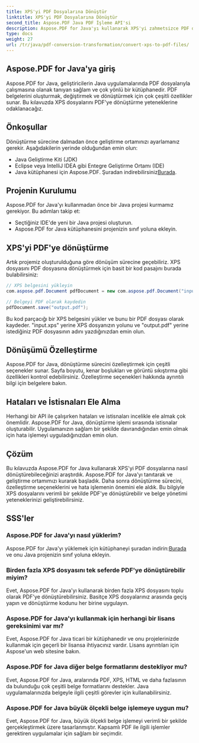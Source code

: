 ```yaml
---
title: XPS'yi PDF Dosyalarına Dönüştür
linktitle: XPS'yi PDF Dosyalarına Dönüştür
second_title: Aspose.PDF Java PDF İşleme API'si
description: Aspose.PDF for Java'yı kullanarak XPS'yi zahmetsizce PDF dosyalarına nasıl dönüştürebileceğinizi öğrenin. Adım adım kılavuzumuz süreci basitleştirir.
type: docs
weight: 27
url: /tr/java/pdf-conversion-transformation/convert-xps-to-pdf-files/
---
```


## Aspose.PDF for Java'ya giriş

Aspose.PDF for Java, geliştiricilerin Java uygulamalarında PDF dosyalarıyla çalışmasına olanak tanıyan sağlam ve çok yönlü bir kütüphanedir. PDF belgelerini oluşturmak, değiştirmek ve dönüştürmek için çok çeşitli özellikler sunar. Bu kılavuzda XPS dosyalarını PDF'ye dönüştürme yeteneklerine odaklanacağız.

## Önkoşullar

Dönüştürme sürecine dalmadan önce geliştirme ortamınızı ayarlamanız gerekir. Aşağıdakilerin yerinde olduğundan emin olun:

- Java Geliştirme Kiti (JDK)
- Eclipse veya IntelliJ IDEA gibi Entegre Geliştirme Ortamı (IDE)
-  Java kütüphanesi için Aspose.PDF. Şuradan indirebilirsiniz[Burada](https://releases.aspose.com/pdf/java/).

## Projenin Kurulumu

Aspose.PDF for Java'yı kullanmadan önce bir Java projesi kurmamız gerekiyor. Bu adımları takip et:

- Seçtiğiniz IDE'de yeni bir Java projesi oluşturun.
- Aspose.PDF for Java kütüphanesini projenizin sınıf yoluna ekleyin.

## XPS'yi PDF'ye dönüştürme

Artık projemiz oluşturulduğuna göre dönüşüm sürecine geçebiliriz. XPS dosyasını PDF dosyasına dönüştürmek için basit bir kod pasajını burada bulabilirsiniz:

```java
// XPS belgesini yükleyin
com.aspose.pdf.Document pdfDocument = new com.aspose.pdf.Document("input.xps");

// Belgeyi PDF olarak kaydedin
pdfDocument.save("output.pdf");
```

Bu kod parçacığı bir XPS belgesini yükler ve bunu bir PDF dosyası olarak kaydeder. "input.xps" yerine XPS dosyanızın yolunu ve "output.pdf" yerine istediğiniz PDF dosyasının adını yazdığınızdan emin olun.

## Dönüşümü Özelleştirme

Aspose.PDF for Java, dönüştürme sürecini özelleştirmek için çeşitli seçenekler sunar. Sayfa boyutu, kenar boşlukları ve görüntü sıkıştırma gibi özellikleri kontrol edebilirsiniz. Özelleştirme seçenekleri hakkında ayrıntılı bilgi için belgelere bakın.

## Hataları ve İstisnaları Ele Alma

Herhangi bir API ile çalışırken hataları ve istisnaları incelikle ele almak çok önemlidir. Aspose.PDF for Java, dönüştürme işlemi sırasında istisnalar oluşturabilir. Uygulamanızın sağlam bir şekilde davrandığından emin olmak için hata işlemeyi uyguladığınızdan emin olun.

## Çözüm

Bu kılavuzda Aspose.PDF for Java kullanarak XPS'yi PDF dosyalarına nasıl dönüştürebileceğinizi araştırdık. Aspose.PDF for Java'yı tanıtarak ve geliştirme ortamımızı kurarak başladık. Daha sonra dönüştürme sürecini, özelleştirme seçeneklerini ve hata işlemenin önemini ele aldık. Bu bilgiyle XPS dosyalarını verimli bir şekilde PDF'ye dönüştürebilir ve belge yönetimi yeteneklerinizi geliştirebilirsiniz.

## SSS'ler

### Aspose.PDF for Java'yı nasıl yüklerim?

 Aspose.PDF for Java'yı yüklemek için kütüphaneyi şuradan indirin:[Burada](https://releases.aspose.com/pdf/java/) ve onu Java projenizin sınıf yoluna ekleyin.

### Birden fazla XPS dosyasını tek seferde PDF'ye dönüştürebilir miyim?

Evet, Aspose.PDF for Java'yı kullanarak birden fazla XPS dosyasını toplu olarak PDF'ye dönüştürebilirsiniz. Basitçe XPS dosyalarınız arasında geçiş yapın ve dönüştürme kodunu her birine uygulayın.

### Aspose.PDF for Java'yı kullanmak için herhangi bir lisans gereksinimi var mı?

Evet, Aspose.PDF for Java ticari bir kütüphanedir ve onu projelerinizde kullanmak için geçerli bir lisansa ihtiyacınız vardır. Lisans ayrıntıları için Aspose'un web sitesine bakın.

### Aspose.PDF for Java diğer belge formatlarını destekliyor mu?

Evet, Aspose.PDF for Java, aralarında PDF, XPS, HTML ve daha fazlasının da bulunduğu çok çeşitli belge formatlarını destekler. Java uygulamalarınızda belgeyle ilgili çeşitli görevler için kullanabilirsiniz.

### Aspose.PDF for Java büyük ölçekli belge işlemeye uygun mu?

Evet, Aspose.PDF for Java, büyük ölçekli belge işlemeyi verimli bir şekilde gerçekleştirmek üzere tasarlanmıştır. Kapsamlı PDF ile ilgili işlemler gerektiren uygulamalar için sağlam bir seçimdir.